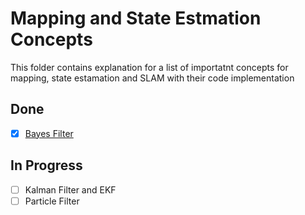 # Mapping and State Estmation Concepts

This folder contains explanation for a list of importatnt concepts for mapping, state estamation and SLAM with their code implementation

## Done

- [x] [Bayes Filter](google.com)

## In Progress

- [ ] Kalman Filter and EKF
- [ ] Particle Filter
